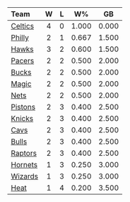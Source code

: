 | Team                            |  W  |  L  |  W%   |  GB   |
|:--------------------------------|:---:|:---:|:-----:|:-----:|
| [Celtics](/r/bostonceltics)     |  4  |  0  | 1.000 | 0.000 |
| [Philly](/r/sixers)             |  2  |  1  | 0.667 | 1.500 |
| [Hawks](/r/AtlantaHawks)        |  3  |  2  | 0.600 | 1.500 |
| [Pacers](/r/pacers)             |  2  |  2  | 0.500 | 2.000 |
| [Bucks](/r/MkeBucks)            |  2  |  2  | 0.500 | 2.000 |
| [Magic](/r/OrlandoMagic)        |  2  |  2  | 0.500 | 2.000 |
| [Nets](/r/GoNets)               |  2  |  2  | 0.500 | 2.000 |
| [Pistons](/r/DetroitPistons)    |  2  |  3  | 0.400 | 2.500 |
| [Knicks](/r/NYKnicks)           |  2  |  3  | 0.400 | 2.500 |
| [Cavs](/r/clevelandcavs)        |  2  |  3  | 0.400 | 2.500 |
| [Bulls](/r/chicagobulls)        |  2  |  3  | 0.400 | 2.500 |
| [Raptors](/r/torontoraptors)    |  2  |  3  | 0.400 | 2.500 |
| [Hornets](/r/CharlotteHornets)  |  1  |  3  | 0.250 | 3.000 |
| [Wizards](/r/washingtonwizards) |  1  |  3  | 0.250 | 3.000 |
| [Heat](/r/heat)                 |  1  |  4  | 0.200 | 3.500 |